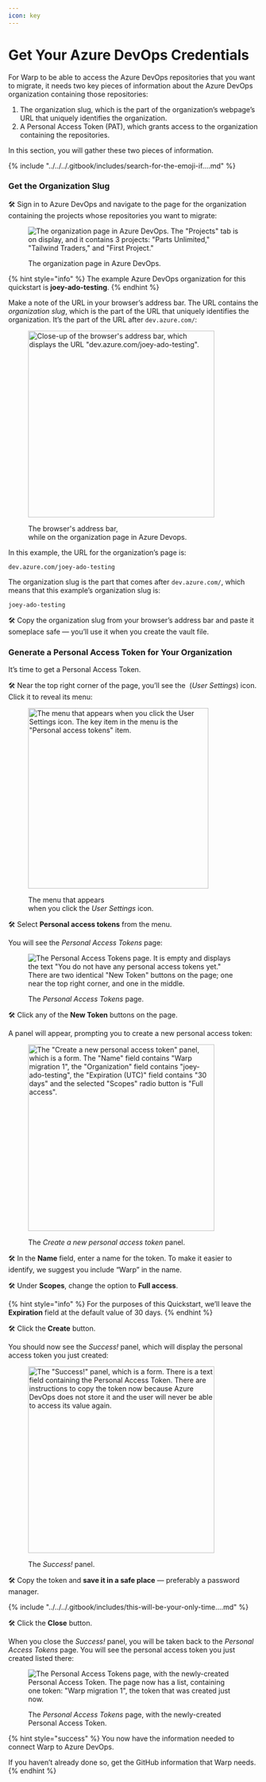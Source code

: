```yaml
---
icon: key
---
```


# Get Your Azure DevOps Credentials

For Warp to be able to access the Azure DevOps repositories that you want to migrate, it needs two key pieces of information about the Azure DevOps organization containing those repositories:

1. The organization slug, which is the part of the organization’s webpage’s URL that uniquely identifies the organization.
2. A Personal Access Token (PAT), which grants access to the organization containing the repositories.

In this section, you will gather these two pieces of information.

{% include "../../../.gitbook/includes/search-for-the-emoji-if....md" %}

### Get the Organization Slug&#x20;

🛠️ Sign in to Azure DevOps and navigate to the page for the organization containing the projects whose repositories you want to migrate:

<figure><img src="../../../.gitbook/assets/image (17).png" alt="The organization page in Azure DevOps. The &#x22;Projects&#x22; tab is on display, and it contains 3 projects: &#x22;Parts Unlimited,&#x22; &#x22;Tailwind Traders,&#x22; and &#x22;First Project.&#x22;"><figcaption><p>The organization page in Azure DevOps.</p></figcaption></figure>

{% hint style="info" %}
The example Azure DevOps organization for this quickstart is **joey-ado-testing**.
{% endhint %}

Make a note of the URL in your browser’s address bar. The URL contains the _organization slug_, which is the part of the URL that uniquely identifies the organization. It’s the part of the URL after `dev.azure.com/`:

<figure><img src="../../../.gitbook/assets/image (18).png" alt="Close-up of the browser&#x27;s address bar, which displays the URL &#x22;dev.azure.com/joey-ado-testing&#x22;." width="375"><figcaption><p>The browser's address bar,<br>while on the organization page in Azure Devops.</p></figcaption></figure>

In this example, the URL for the organization’s page is:

```
dev.azure.com/joey-ado-testing
```

The organization slug is the part that comes after `dev.azure.com/`, which means that this example’s organization slug is:

```
joey-ado-testing
```

🛠️ Copy the organization slug from your browser’s address bar and paste it someplace safe — you’ll use it when you create the vault file.

### Generate a Personal Access Token for Your Organization

It’s time to get a Personal Access Token.

🛠️ Near the top right corner of the page, you’ll see the  <img src="../../../.gitbook/assets/image (19).png" alt="" data-size="line"> (_User Settings_) icon. Click it to reveal its menu:

<figure><img src="../../../.gitbook/assets/image (16).png" alt="The menu that appears when you click the User Settings icon. The key item in the menu is the &#x22;Personal access tokens&#x22; item." width="363"><figcaption><p>The menu that appears<br>when you click the <em>User Settings</em> icon.</p></figcaption></figure>

🛠️  Select **Personal access tokens** from the menu.

You will see the _Personal Access Tokens_ page:

<figure><img src="../../../.gitbook/assets/image (20).png" alt="The Personal Access Tokens page. It is empty and displays the text &#x22;You do not have any personal access tokens yet.&#x22; There are two identical &#x22;New Token&#x22; buttons on the page; one near the top right corner, and one in the middle."><figcaption><p>The <em>Personal Access Tokens</em> page.</p></figcaption></figure>

🛠️ Click any of the **New Token** buttons on the page.

A panel will appear, prompting you to create a new personal access token:

<figure><img src="../../../.gitbook/assets/image (21).png" alt="The &#x22;Create a new personal access token&#x22; panel, which is a form. The &#x22;Name&#x22; field contains &#x22;Warp migration 1&#x22;, the &#x22;Organization&#x22; field contains &#x22;joey-ado-testing&#x22;, the &#x22;Expiration (UTC)&#x22; field contains &#x22;30 days&#x22; and the selected &#x22;Scopes&#x22; radio button is &#x22;Full access&#x22;." width="375"><figcaption><p>The <em>Create a new personal access token</em> panel.</p></figcaption></figure>

🛠️ In the **Name** field, enter a name for the token. To make it easier to identify, we suggest you include “Warp” in the name.

🛠️ Under **Scopes**, change the option to **Full access**.

{% hint style="info" %}
For the purposes of this Quickstart, we’ll leave the **Expiration** field at the default value of 30 days.
{% endhint %}

🛠️ Click the **Create** button.

You should now see the _Success!_ panel, which will display the personal access token you just created:

<figure><img src="../../../.gitbook/assets/image (22).png" alt="The &#x22;Success!&#x22; panel, which is a form. There is a text field containing the Personal Access Token. There are instructions to copy the token now because Azure DevOps does not store it and the user will never be able to access its value again." width="375"><figcaption><p>The <em>Success!</em> panel.</p></figcaption></figure>

🛠️ Copy the token and **save it in a safe place** — preferably a password manager.

{% include "../../../.gitbook/includes/this-will-be-your-only-time....md" %}

🛠️ Click the **Close** button.

When you close the _Success!_ panel, you will be taken back to the _Personal Access Tokens_ page. You will see the personal access token you just created listed there:

<figure><img src="../../../.gitbook/assets/image (23).png" alt="The Personal Access Tokens page, with the newly-created Personal Access Token. The page now has a list, containing one token: &#x22;Warp migration 1&#x22;, the token that was created just now."><figcaption><p>The <em>Personal Access Tokens</em> page, with the newly-created Personal Access Token.</p></figcaption></figure>

{% hint style="success" %}
You now have the information needed to connect Warp to Azure DevOps.

If you haven’t already done so, get the GitHub information that Warp needs.
{% endhint %}
